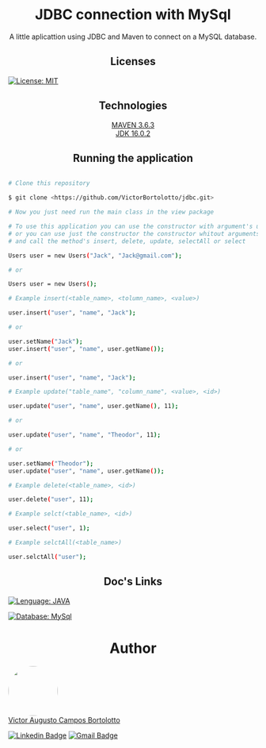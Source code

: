 <h1 align="center"> JDBC connection with MySql </h1>

<p align="center">A little aplicattion using JDBC and Maven to connect on a MySQL database.</p>

<h2 align="center"> Licenses </h2>

[![License: MIT](https://img.shields.io/badge/License-MIT-green.svg)](https://github.com/VictorBortolotto/jdbc/blob/master/LICENSE)

<h2 align="center"> Technologies </h2>

<p align="center">
    <a href="https://maven.apache.org/download.cgi">MAVEN 3.6.3</a> <br/>
    <a href="https://www.oracle.com/java/technologies/javase-jdk16-downloads.html">JDK 16.0.2</a> <br/>
</p>

<h2 align="center"> Running the application </h2>

```bash

# Clone this repository

$ git clone <https://github.com/VictorBortolotto/jdbc.git>

# Now you just need run the main class in the view package

# To use this application you can use the constructor with argument's user(<name>, <email>)
# or you can use just the constructor the constructor whitout arguments user()
# and call the method's insert, delete, update, selectAll or select

Users user = new Users("Jack", "Jack@gmail.com");

# or 

Users user = new Users();

# Example insert(<table_name>, <tolumn_name>, <value>)

user.insert("user", "name", "Jack");

# or

user.setName("Jack");
user.insert("user", "name", user.getName());

# or

user.insert("user", "name", "Jack");

# Example update("table_name", "column_name", <value>, <id>)

user.update("user", "name", user.getName(), 11);

# or 

user.update("user", "name", "Theodor", 11);

# or

user.setName("Theodor");
user.update("user", "name", user.getName());

# Example delete(<table_name>, <id>)

user.delete("user", 11);

# Example selct(<table_name>, <id>)

user.select("user", 1);

# Example selctAll(<table_name>)

user.selctAll("user");

```

<h2 align="center"> Doc's Links </h2>

[![Lenguage: JAVA](https://img.shields.io/badge/Java-ED8B00?style=for-the-badge&logo=java&logoColor=white)](https://docs.oracle.com/en/java/javase/16/)

[![Database: MySql](https://img.shields.io/badge/MySQL-00000F?style=for-the-badge&logo=mysql&logoColor=white)](https://dev.mysql.com/doc/)

<h1 align="center">Author</h1>

<a href="https://www.linkedin.com/in/victor-augusto-campos-bortolotto/">
<img style="border-radius: 50%;" src="https://media-exp1.licdn.com/dms/image/C4D03AQFt3YYTxPs9hQ/profile-displayphoto-shrink_200_200/0/1614791853272?e=1620259200&v=beta&t=YEb4R3_ql9AeMqna54YGf9TI43A5JiiSVDTgJNvFrOg" width="100px;" alt=""/>
</a>
</br>
<a href="https://www.linkedin.com/in/victor-augusto-campos-bortolotto/">
Victor Augusto Campos Bortolotto
</a>

[![Linkedin Badge](https://img.shields.io/badge/-Victor-blue?style=flat-square&logo=Linkedin&logoColor=white&link=https://www.linkedin.com/in/victor-augusto-campos-bortolotto-5517b8187/)](https://www.linkedin.com/in/victor-augusto-campos-bortolotto/) 
[![Gmail Badge](https://img.shields.io/badge/-victorcamposbortolottowork@gmail.com-c14438?style=flat-square&logo=Gmail&logoColor=white&link=mailto:victorcamposbortolottowork@gmail.com)](mailto:victorcamposbortolottowork@gmail.com)